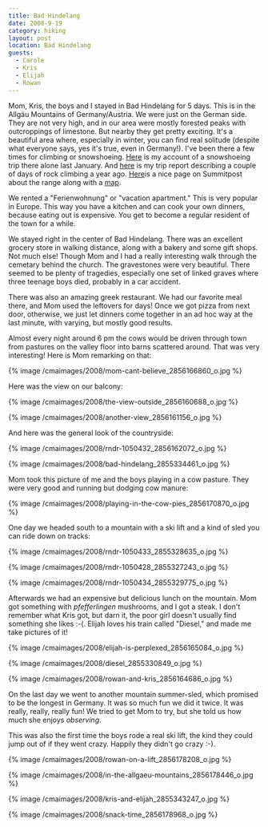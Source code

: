 ```yaml
---
title: Bad Hindelang
date: 2008-9-19
category: hiking
layout: post
location: Bad Hindelang
guests:
  - Carole
  - Kris
  - Elijah
  - Rowan
---
```


Mom, Kris, the boys and I stayed in Bad Hindelang for 5 days. This is
in the Allgäu Mountains of Germany/Austria. We were just on the German
side. They are not very high, and in our area were mostly forested peaks
with outcroppings of limestone. But nearby they get pretty exciting. It's
a beautiful area where, especially in winter, you can find real solitude
(despite what everyone says, yes it's true, even in Germany!). I've been
there a few times for climbing or snowshoeing. [Here](https://www.summitpost.org/trip-report/375128/A-Pleasant-Solitude.html) is
my account of a snowshoeing trip there alone last January. And [here](https://www.summitpost.org/trip-report/286714/Sunny-South-Sides.html) is
my trip report describing a couple of days of rock climbing a year ago.
[Here](https://www.summitpost.org/area/range/154588/allg-u-alps.html)is a nice page on Summitpost about the range along with a [map](https://www.summitpost.org/object_list.php?object_type=4&distance_4=20&distance_lat_4=47.40780&distance_lon_4=10.27810&map_4=1&is_open=1).
  
  
We rented a "Ferienwohnung" or "vacation apartment." This is very popular
in Europe. This way you have a kitchen and can cook your own dinners, because
eating out is expensive. You get to become a regular resident of the town
for a while.
  
  
We stayed right in the center of Bad Hindelang. There was an excellent
grocery store in walking distance, along with a bakery and some gift shops.
Not much else! Though Mom and I had a really interesting walk through the
cemetary behind the church. The gravestones were very beautiful. There
seemed to be plenty of tragedies, especially one set of linked graves where
three teenage boys died, probably in a car accident.
  
  
There was also an amazing greek restaurant. We had our favorite meal there,
and Mom used the leftovers for days! Once we got pizza from next door,
otherwise, we just let dinners come together in an ad hoc way at the last
minute, with varying, but mostly good results.
  
  
Almost every night around 6 pm the cows would be driven through town from
pastures on the valley floor into barns scattered around. That was very
interesting! Here is Mom remarking on that:
  
  
{% image /cmaimages/2008/mom-cant-believe_2856166860_o.jpg %}
  
  
Here was the view on our balcony:
  
  
{% image /cmaimages/2008/the-view-outside_2856160688_o.jpg %}
  
{% image /cmaimages/2008/another-view_2856161156_o.jpg %}
  
  
And here was the general look of the countryside:
  
{% image /cmaimages/2008/rndr-1050432_2856162072_o.jpg %}
  
{% image /cmaimages/2008/bad-hindelang_2855334461_o.jpg %}
  
  
Mom took this picture of me and the boys playing in a cow pasture. They
were very good and running but dodging cow manure:
  
{% image /cmaimages/2008/playing-in-the-cow-pies_2856170870_o.jpg %}
  
  
One day we headed south to a mountain with a ski lift and a kind of sled
you can ride down on tracks:
  
  
{% image /cmaimages/2008/rndr-1050433_2855328635_o.jpg %}
  
{% image /cmaimages/2008/rndr-1050428_2855327243_o.jpg %}
  
{% image /cmaimages/2008/rndr-1050434_2855329775_o.jpg %}
  
  
  
Afterwards we had an expensive but delicious lunch on the mountain. Mom
got something with _pfefferlingen_ mushrooms, and I got a steak. I don't
remember what Kris got, but darn it, the poor girl doesn't usually find
something she likes :-(. Elijah loves his train called "Diesel," and made
me take pictures of it!
  
  
{% image /cmaimages/2008/elijah-is-perplexed_2856165084_o.jpg %}
  
{% image /cmaimages/2008/diesel_2855330849_o.jpg %}
  
{% image /cmaimages/2008/rowan-and-kris_2856164686_o.jpg %}
  
  
On the last day we went to another mountain summer-sled, which promised
to be the longest in Germany. It was so much fun we did it twice. It was
really, really, really fun! We tried to get Mom to try, but she told us
how much she enjoys _observing_.
  
  
This was also the first time the boys rode a real ski lift, the kind they
could jump out of if they went crazy. Happily they didn't go crazy :-).
  
  
{% image /cmaimages/2008/rowan-on-a-lift_2856178208_o.jpg %}
  
{% image /cmaimages/2008/in-the-allgaeu-mountains_2856178446_o.jpg %}
  
{% image /cmaimages/2008/kris-and-elijah_2855343247_o.jpg %}
  
{% image /cmaimages/2008/snack-time_2856178968_o.jpg %}
